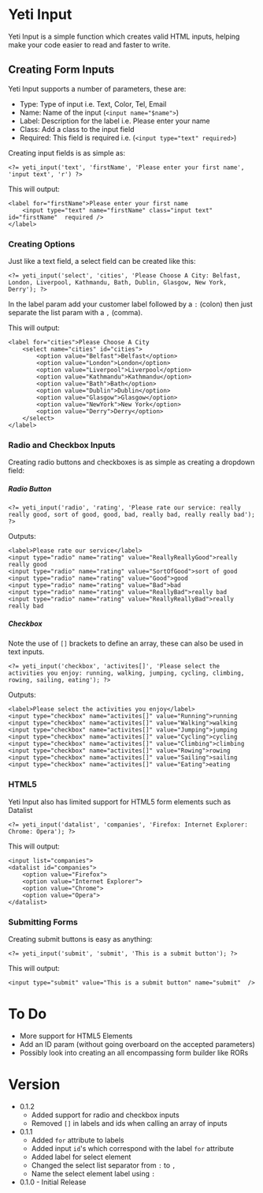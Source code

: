 Yeti Input
==========

Yeti Input is a simple function which creates valid HTML inputs, helping make your code easier to read and faster to write. 

## Creating Form Inputs

Yeti Input supports a number of parameters, these are:

* Type: Type of input i.e. Text, Color, Tel, Email
* Name: Name of the input (`<input name="$name">`)
* Label: Description for the label i.e. Please enter your name
* Class: Add a class to the input field 
* Required: This field is required i.e. (`<input type="text" required>`)

Creating input fields is as simple as:

	<?= yeti_input('text', 'firstName', 'Please enter your first name', 'input text', 'r') ?>
	
This will output: 

	<label for="firstName">Please enter your first name
		<input type="text" name="firstName" class="input text" id="firstName"  required />
	</label>
	
### Creating Options

Just like a text field, a select field can be created like this: 

	<?= yeti_input('select', 'cities', 'Please Choose A City: Belfast, London, Liverpool, Kathmandu, Bath, Dublin, Glasgow, New York, Derry'); ?>
	
In the label param add your customer label followed by a `:` (colon) then just separate the list param with a `,` (comma).
 
This will output: 
 
	<label for="cities">Please Choose A City
		<select name="cities" id="cities">
			<option value="Belfast">Belfast</option>
			<option value="London">London</option>
			<option value="Liverpool">Liverpool</option>
			<option value="Kathmandu">Kathmandu</option>
			<option value="Bath">Bath</option>
			<option value="Dublin">Dublin</option>
			<option value="Glasgow">Glasgow</option>
			<option value="NewYork">New York</option>
			<option value="Derry">Derry</option>
		</select>
	</label>
	
### Radio and Checkbox Inputs 

Creating radio buttons and checkboxes is as simple as creating a dropdown field:

##### Radio Button

	<?= yeti_input('radio', 'rating', 'Please rate our service: really really good, sort of good, good, bad, really bad, really really bad'); ?>
	
Outputs: 
	
	<label>Please rate our service</label>
	<input type="radio" name="rating" value="ReallyReallyGood">really really good 
	<input type="radio" name="rating" value="SortOfGood">sort of good 
	<input type="radio" name="rating" value="Good">good 
	<input type="radio" name="rating" value="Bad">bad 
	<input type="radio" name="rating" value="ReallyBad">really bad 
	<input type="radio" name="rating" value="ReallyReallyBad">really really bad  
	
##### Checkbox

Note the use of `[]` brackets to define an array, these can also be used in text inputs.

	<?= yeti_input('checkbox', 'activites[]', 'Please select the activities you enjoy: running, walking, jumping, cycling, climbing, rowing, sailing, eating'); ?>

Outputs:

	<label>Please select the activities you enjoy</label>
	<input type="checkbox" name="activites[]" value="Running">running 
	<input type="checkbox" name="activites[]" value="Walking">walking 
	<input type="checkbox" name="activites[]" value="Jumping">jumping 
	<input type="checkbox" name="activites[]" value="Cycling">cycling 
	<input type="checkbox" name="activites[]" value="Climbing">climbing 
	<input type="checkbox" name="activites[]" value="Rowing">rowing 
	<input type="checkbox" name="activites[]" value="Sailing">sailing 
	<input type="checkbox" name="activites[]" value="Eating">eating 


### HTML5

Yeti Input also has limited support for HTML5 form elements such as Datalist 

	<?= yeti_input('datalist', 'companies', 'Firefox: Internet Explorer: Chrome: Opera'); ?>
	
This will output:

	<input list="companies">
	<datalist id="companies">
		<option value="Firefox">
		<option value="Internet Explorer">
		<option value="Chrome">
		<option value="Opera">
	</datalist>
	
### Submitting Forms

Creating submit buttons is easy as anything: 

	<?= yeti_input('submit', 'submit', 'This is a submit button'); ?>
	
This will output: 

	<input type="submit" value="This is a submit button" name="submit"  />
	
# To Do

* More support for HTML5 Elements
* Add an ID param (without going overboard on the accepted parameters)
* Possibly look into creating an all encompassing form builder like RORs

# Version 

* 0.1.2
	* Added support for radio and checkbox inputs
	* Removed `[]` in labels and ids when calling an array of inputs 	
* 0.1.1
	* Added `for` attribute to labels
	* Added input `id`'s which correspond with the label `for` attribute 
	* Added label for select element 
	* Changed the select list separator from `:` to `,`
	* Name the select element label using `:` 	 
* 0.1.0 - Initial Release 

